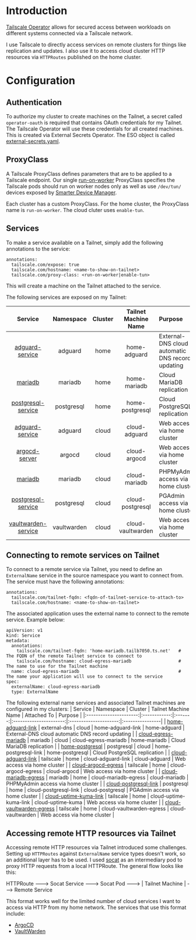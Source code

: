 # Introduction
[Tailscale Operator](https://tailscale.com/kb/1236/kubernetes-operator) allows for secured access between workloads on different systems connected via a Tailscale network.

I use Tailscale to directly access services on remote clusters for things like replication and updates. I also use it to access cloud cluster HTTP resources via `HTTPRoutes` published on the home cluster.

# Configuration
## Authentication
To authorize my cluster to create machines on the Tailnet, a secret called `operator-oauth` is required that contains OAuth credentials for my Tailnet. The Tailscale Operator will use these credentials for all created machines. This is created via External Secrets Operator. The ESO object is called [external-secrets.yaml](/manifests/network/tailscale/base/external-secrets.yaml).

## ProxyClass
A Tailscale ProxyClass defines parameters that are to be applied to a Tailscale endpoint. Our single [run-on-worker](/manifests/network/tailscale/proxyclass.yaml) ProxyClass specifies the Tailscale pods should run on worker nodes only as well as use `/dev/tun/` devices exposed by [Smarter Device Manager](/manifests/system/smarter-device-manager).

Each cluster has a custom ProxyClass. For the home cluster, the ProxyClass name is `run-on-worker`. The cloud cluter uses `enable-tun`.

## Services
To make a service available on a Tailnet, simply add the following annotations to the service: 
```
annotations:
  tailscale.com/expose: true
  tailscale.com/hostname: <name-to-show-on-tailnet>
  tailscale.com/proxy-class: <run-on-worker|enable-tun>
```
This will create a machine on the Tailnet attached to the service.

The following services are exposed on my Tailnet:

|     Service    |  Namespace  | Cluster |  Tailnet Machine Name  | Purpose                                |
|:--------------:|:-----------:|:-------:|:----------------------:|:---------------------------------------|
|[adguard-service](/manifests/apps/adguard/overlays/home/values-adguard.yaml) |adguard | home | home-adguard | External-DNS cloud automatic DNS record updating |
| [mariadb](/manifests/database/mariadb/values.yaml) | mariadb | home | home-mariadb | Cloud MariaDB replication |
| [postgresql-service](/manifests/database/postgresql/overlays/home/cluster.yaml) | postgresql | home | home-postgresql | Cloud PostgreSQL replication |
| [adguard-service](/manifests/apps/adguard/overlays/cloud/values.yaml) | adguard | cloud | cloud-adguard | Web access via home cluster |
| [argocd-server](/argocd/overlays/cloud/values.yaml) | argocd | cloud | cloud-argocd | Web access via home cluster |
| [mariadb](/manifests/database/mariadb-cloud/values.yaml) | mariadb | cloud | cloud-mariadb | PHPMyAdmin access via home cluster |
| [postgresql-service](/manifests/database/postgresql/overlays/cloud/cluster.yaml) | postgresql | cloud | cloud-postgresql | PGAdmin access via home cluster |
| [vaultwarden-service](/manifests/apps/vaultwarden/overlays/cloud/values.yaml) | vaultwarden | cloud | cloud-vaultwarden | Web access via home cluster |


## Connecting to remote services on Tailnet
To connect to a remote service via Tailnet, you need to define an `ExternalName` service in the source namespace you want to connect from.  The service must have the following annotations:
```
annotations:
  tailscale.com/tailnet-fqdn: <fqdn-of-tailnet-service-to-attach-to>
  tailscale.com/hostname: <name-to-show-on-tailnet>
```

The associated application uses the external name to connect to the remote service. Example below:

```
apiVersion: v1
kind: Service
metadata:
  annotations:
    tailscale.com/tailnet-fqdn: 'home-mariadb.tailb7050.ts.net'   # The FQDN of the remote Tailnet service to connect to
    tailscale.com/hostname: cloud-egress-mariadb                  # The name to use for the Tailnet machine
  name: cloud-egress-mariadb                                      # The name your application will use to connect to the service
spec:
  externalName: cloud-egress-mariadb
  type: ExternalName
```

The following external name services and associated Tailnet machines are configured in my clusters:
|     Service            |  Namespace   | Cluster |  Tailnet Machine Name  |      Attached To      | Purpose         |
|:----------------------:|:------------:|:-------:|:----------------------:|:---------------------:|:----------------|
| [home-adguard-link](/manifests/network/external-dns/overlays/cloud/service.yaml) | external-dns | cloud | home-adguard-link | home-adguard | External-DNS cloud automatic DNS record updating |
| [cloud-egress-mariadb](/manifests/database/mariadb-cloud/service.yaml) | mariadb | cloud | cloud-egress-mariadb | home-mariadb | Cloud MariaDB replication |
| [home-postgresql](/manifests/database/postgresql/overlays/cloud/service.yaml) | postgresql | cloud | home-postgresql-link | home-postgresql | Cloud PostgreSQL replication |
| [cloud-adguard-link](/manifests/network/tailscale/overlays/home/tunnel-cloud-adguard.yaml) | tailscale | home | cloud-adguard-link | cloud-adguard | Web access via home cluster |
| [cloud-argocd-egress](/manifests/network/tailscale/overlays/home/tunnel-cloud-argocd.yaml) | tailscale | home | cloud-argocd-egress | cloud-argocd | Web access via home cluster |
| [cloud-mariadb-egress](/manifests/database/phpmyadmin/service.yaml) | mariadb | home | cloud-mariadb-egress | cloud-mariadb | PHPMyAdmin access via home cluster |
| [cloud-postgresql-link](/manifests/database/postgresql/overlays/home/service.yaml) | postgresql | home | cloud-postgresql-link | cloud-postgresql | PGAdmin access via home cluster |
| [cloud-uptime-kuma-link](/manifests/network/tailscale/overlays/home/tunnel-cloud-uptime-kuma.yaml) | tailscale | home | cloud-uptime-kuma-link | cloud-uptime-kuma | Web access via home cluster |
| [cloud-vaultwarden-egress](/manifests/network/tailscale/overlays/home/tunnel-cloud-vaultwarden.yaml) | tailscale | home | cloud-vaultwarden-egress | cloud-vaultwarden | Web access via home cluster |

## Accessing remote HTTP resources via Tailnet
Accessing remote HTTP resources via Tailnet introduced some challenges. Setting up `HTTPRoutes` against `ExternalName` service types doesn't work, so an additional layer has to be used. I used [socat](https://linux.die.net/man/1/socat) as an intermediary pod to proxy HTTP requests from a local HTTPRoute. The general flow looks like this:

HTTPRoute ---> Socat Service ---> Socat Pod ---> | Tailnet Machine | ---> Remote Service

This format works well for the limited number of cloud services I want to access via HTTP from my home network. The services that use this format include:
- [ArgoCD](/manifests/network/tailscale/overlays/home/tunnel-cloud-argocd.yaml)
- [VaultWarden](/manifests/network/tailscale/overlays/home/tunnel-cloud-vaultwarden.yaml)
